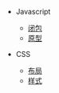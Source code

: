 - Javascript
  - [闭包](closure.md)
  - [原型](prototype.md)

- CSS
  - [布局](layout.md)
  - [样式](style.md)
